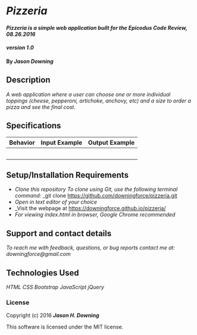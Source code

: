 # _Pizzeria_

#### _Pizzeria is a simple web application built for the Epicodus Code Review, 08.26.2016_
#### _version 1.0_

#### By _**Jason Downing**_

## Description

_A web application where a user can choose one or more individual toppings (cheese, pepperoni, artichoke, anchovy, etc) and a size to order a pizza and see the final cost._

## Specifications

| Behavior                | Input Example           | Output Example         |
| ----------------------- |:-----------------------:| ----------------------:|
|                         |                         |                        |
|                         |                         |                        |
|                         |                         |                        |
|                         |                         |                        |
|                         |                         |                        |

## Setup/Installation Requirements

* _Clone this repository_
    _To clone using Git, use the following terminal command:_
    _git clone https://github.com/downingforce/pizzeria.git
* _Open in text editor of your choice_
* _Visit the webpage at https://downingforce.github.io/pizzeria/
* _For viewing index.html in browser, Google Chrome recommended_


## Support and contact details

_To reach me with feedback, questions, or bug reports contact me at: downingforce@gmail.com_

## Technologies Used

_HTML_
_CSS_
_Bootstrap_
_JavaScript_
_jQuery_

### License

Copyright (c) 2016 **_Jason H. Downing_**

This software is licensed under the MIT license.
